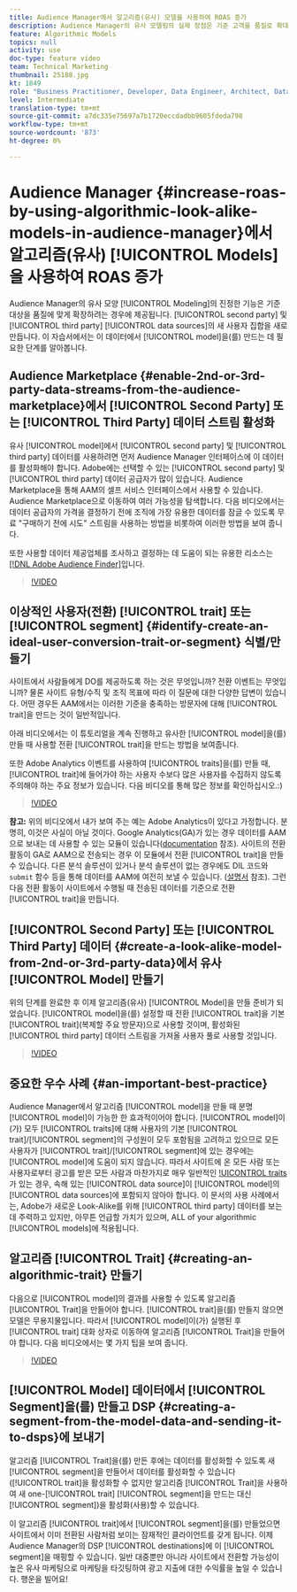 ```yaml
---
title: Audience Manager에서 알고리즘(유사) 모델을 사용하여 ROAS 증가
description: Audience Manager의 유사 모델링의 실제 장점은 기준 고객을 품질로 확대하려는 경우, 2차 및 3차 데이터 소스의 새로운 사용자 집합을 브랜드에 맞게 확장할 수 있다는 것입니다. 이 자습서에서는 이 데이터에서 모델을 만드는 단계를 알아봅니다.
feature: Algorithmic Models
topics: null
activity: use
doc-type: feature video
team: Technical Marketing
thumbnail: 25188.jpg
kt: 1849
role: "Business Practitioner, Developer, Data Engineer, Architect, Data Architect, Administrator, Leader"
level: Intermediate
translation-type: tm+mt
source-git-commit: a7dc335e75697a7b1720eccdadbb9605fdeda798
workflow-type: tm+mt
source-wordcount: '873'
ht-degree: 0%

---
```



# Audience Manager {#increase-roas-by-using-algorithmic-look-alike-models-in-audience-manager}에서 알고리즘(유사) [!UICONTROL Models]을 사용하여 ROAS 증가

Audience Manager의 유사 모양 [!UICONTROL Modeling]의 진정한 기능은 기준 대상을 품질에 맞게 확장하려는 경우에 제공됩니다. [!UICONTROL second party] 및 [!UICONTROL third party] [!UICONTROL data sources]의 새 사용자 집합을 새로 만듭니다. 이 자습서에서는 이 데이터에서 [!UICONTROL model]을(를) 만드는 데 필요한 단계를 알아봅니다.

## Audience Marketplace {#enable-2nd-or-3rd-party-data-streams-from-the-audience-marketplace}에서 [!UICONTROL Second Party] 또는 [!UICONTROL Third Party] 데이터 스트림 활성화

유사 [!UICONTROL model]에서 [!UICONTROL second party] 및 [!UICONTROL third party] 데이터를 사용하려면 먼저 Audience Manager 인터페이스에 이 데이터를 활성화해야 합니다. Adobe에는 선택할 수 있는 [!UICONTROL second party] 및 [!UICONTROL third party] 데이터 공급자가 많이 있습니다. Audience Marketplace을 통해 AAM의 셀프 서비스 인터페이스에서 사용할 수 있습니다. Audience Marketplace으로 이동하여 여러 가능성을 탐색합니다. 다음 비디오에서는 데이터 공급자의 가격을 결정하기 전에 조직에 가장 유용한 데이터를 잠글 수 있도록 무료 &quot;구매하기 전에 시도&quot; 스트림을 사용하는 방법을 비롯하여 이러한 방법을 보여 줍니다.

또한 사용할 데이터 제공업체를 조사하고 결정하는 데 도움이 되는 유용한 리소스는 [[!DNL Adobe Audience Finder]](https://www.adobe-audience-finder.com/)입니다.

>[!VIDEO](https://video.tv.adobe.com/v/25188/?quality=12)

## 이상적인 사용자(전환) [!UICONTROL trait] 또는 [!UICONTROL segment] {#identify-create-an-ideal-user-conversion-trait-or-segment} 식별/만들기

사이트에서 사람들에게 DO를 제공하도록 하는 것은 무엇입니까? 전환 이벤트는 무엇입니까? 물론 사이트 유형/수직 및 조직 목표에 따라 이 질문에 대한 다양한 답변이 있습니다. 어떤 경우든 AAM에서는 이러한 기준을 충족하는 방문자에 대해 [!UICONTROL trait]을 만드는 것이 일반적입니다.

아래 비디오에서는 이 튜토리얼을 계속 진행하고 유사한 [!UICONTROL model]을(를) 만들 때 사용할 전환 [!UICONTROL trait]을 만드는 방법을 보여줍니다.

또한 Adobe Analytics 이벤트를 사용하여 [!UICONTROL traits]을(를) 만들 때, [!UICONTROL trait]에 들어가야 하는 사용자 수보다 많은 사용자를 수집하지 않도록 주의해야 하는 주요 정보가 있습니다. 다음 비디오를 통해 많은 정보를 확인하십시오.:)

>[!VIDEO](https://video.tv.adobe.com/v/23431/?quality=12)

**참고:** 위의 비디오에서 내가 보여 주는 예는 Adobe Analytics이 있다고 가정합니다. 분명히, 이것은 사실이 아닐 것이다. Google Analytics(GA)가 있는 경우 데이터를 AAM으로 보내는 데 사용할 수 있는 모듈이 있습니다([documentation](https://marketing.adobe.com/resources/help/en_US/aam/dil-google-universal-analytics.html) 참조). 사이트의 전환 활동이 GA로 AAM으로 전송되는 경우 이 모듈에서 전환 [!UICONTROL trait]을 만들 수 있습니다. 다른 분석 솔루션이 있거나 분석 솔루션이 없는 경우에도 DIL 코드와 `submit` 함수 등을 통해 데이터를 AAM에 여전히 보낼 수 있습니다. ([설명서](https://marketing.adobe.com/resources/help/en_US/aam/c_dil.html) 참조). 그런 다음 전환 활동이 사이트에서 수행될 때 전송된 데이터를 기준으로 전환 [!UICONTROL trait]을 만듭니다.

## [!UICONTROL Second Party] 또는 [!UICONTROL Third Party] 데이터 {#create-a-look-alike-model-from-2nd-or-3rd-party-data}에서 유사 [!UICONTROL Model] 만들기

위의 단계를 완료한 후 이제 알고리즘(유사) [!UICONTROL Model]을 만들 준비가 되었습니다. [!UICONTROL model]을(를) 설정할 때 전환 [!UICONTROL trait]을 기본 [!UICONTROL trait](복제할 주요 방문자)으로 사용할 것이며, 활성화된 [!UICONTROL third party] 데이터 스트림을 가져올 사용자 풀로 사용할 것입니다.

>[!VIDEO](https://video.tv.adobe.com/v/25190/?quality-12)

## 중요한 우수 사례 {#an-important-best-practice}

Audience Manager에서 알고리즘 [!UICONTROL model]을 만들 때 분명 [!UICONTROL model]이 가능한 한 효과적이어야 합니다. [!UICONTROL model]이(가) 모두 [!UICONTROL traits]에 대해 사용자의 기본 [!UICONTROL trait]/[!UICONTROL segment]의 구성원이 모두 포함됨을 고려하고 있으므로 모든 사용자가 [!UICONTROL trait]/[!UICONTROL segment]에 있는 경우에는 [!UICONTROL model]에 도움이 되지 않습니다. 따라서 사이트에 온 모든 사람 또는 사용자로부터 광고를 받은 모든 사람과 마찬가지로 매우 일반적인 [!UICONTROL traits](이)가 있는 경우, 속해 있는 [!UICONTROL data source]이 [!UICONTROL model]의 [!UICONTROL data sources]에 포함되지 않아야 합니다. 이 문서의 사용 사례에서는, Adobe가 새로운 Look-Alike를 위해 [!UICONTROL third party] 데이터를 보는 데 주력하고 있지만, 아무튼 언급할 가치가 있으며, ALL of your algorithmic [!UICONTROL models]에 적용됩니다.

## 알고리즘 [!UICONTROL Trait] {#creating-an-algorithmic-trait} 만들기

다음으로 [!UICONTROL model]의 결과를 사용할 수 있도록 알고리즘 [!UICONTROL Trait]을 만들어야 합니다. [!UICONTROL trait]을(를) 만들지 않으면 모델은 무용지물입니다. 따라서 [!UICONTROL model]이(가) 실행된 후 [!UICONTROL trait] 대화 상자로 이동하여 알고리즘 [!UICONTROL Trait]을 만들어야 합니다. 다음 비디오에서는 몇 가지 팁을 보여 줍니다.

>[!VIDEO](https://video.tv.adobe.com/v/25191/?quality=12)

## [!UICONTROL Model] 데이터에서 [!UICONTROL Segment]을(를) 만들고 DSP {#creating-a-segment-from-the-model-data-and-sending-it-to-dsps}에 보내기

알고리즘 [!UICONTROL Trait]을(를) 만든 후에는 데이터를 활성화할 수 있도록 새 [!UICONTROL segment]을 만들어서 데이터를 활성화할 수 있습니다([!UICONTROL trait]을 활성화할 수 없지만 알고리즘 [!UICONTROL Trait]을 사용하여 새 one-[!UICONTROL trait] [!UICONTROL segment]을 만드는 대신 [!UICONTROL segment])을 활성화(사용)할 수 있습니다.

이 알고리즘 [!UICONTROL trait]에서 [!UICONTROL segment]을(를) 만들었으면 사이트에서 이미 전환된 사람처럼 보이는 잠재적인 클라이언트를 갖게 됩니다. 이제 Audience Manager의 DSP [!UICONTROL destinations]에 이 [!UICONTROL segment]을 매핑할 수 있습니다. 일반 대중뿐만 아니라 사이트에서 전환할 가능성이 높은 유사 마케팅으로 마케팅을 타깃팅하여 광고 지출에 대한 수익률을 높일 수 있습니다. 행운을 빌어요!
